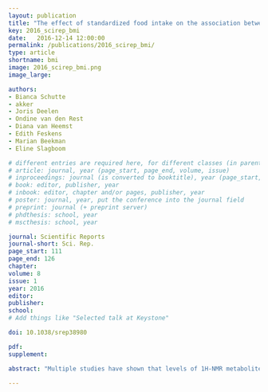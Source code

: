 ```yaml
---
layout: publication
title: "The effect of standardized food intake on the association between BMI and 1H-NMR metabolites."
key: 2016_scirep_bmi
date:   2016-12-14 12:00:00
permalink: /publications/2016_scirep_bmi/
type: article
shortname: bmi
image: 2016_scirep_bmi.png
image_large:

authors:
- Bianca Schutte
- akker
- Joris Deelen
- Ondine van den Rest
- Diana van Heemst
- Edith Feskens
- Marian Beekman
- Eline Slagboom

# different entries are required here, for different classes (in parentheses; optional for bibTeX but add them if available):
# article: journal, year (page_start, page_end, volume, issue)
# inproceedings: journal (is converted to booktitle), year (page_start, page_end)
# book: editor, publisher, year
# inbook: editor, chapter and/or pages, publisher, year
# poster: journal, year, put the conference into the journal field
# preprint: journal (+ preprint server)
# phdthesis: school, year
# mscthesis: school, year

journal: Scientific Reports
journal-short: Sci. Rep.
page_start: 111
page_end: 126
chapter:
volume: 8
issue: 1
year: 2016
editor:
publisher:
school:
# Add things like "Selected talk at Keystone"

doi: 10.1038/srep38980

pdf:
supplement:

abstract: "Multiple studies have shown that levels of 1H-NMR metabolites are associated with disease and risk factors of disease such as BMI. While most previous investigations have been performed in fasting samples, meta-analysis often includes both cohorts with fasting and non-fasting blood samples. In the present study comprising 153 participants (mean age 63 years; mean BMI 27 kg/m2) we analyzed the effect of a standardized liquid meal (SLM) on metabolite levels and how the SLM influenced the association between metabolites and BMI. We observed that many metabolites, including glycolysis related metabolites, multiple amino acids, LDL diameter, VLDL and HDL lipid concentration changed within 35 minutes after a standardized liquid meal (SLM), similarly for all individuals. Remarkable, however, is that the correlations of metabolite levels with BMI remained highly similar before and after the SLM. Hence, as exemplified with the disease risk factor BMI, our results suggest that the applicability of 1H-NMR metabolites as disease biomarkers depends on the standardization of the fasting status rather than on the fasting status itself. Future studies are required to investigate the dependency of metabolite biomarkers for other disease risk factors on the fasting status."

---
```

